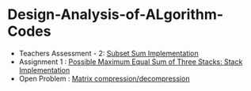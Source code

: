 <h1> Design-Analysis-of-ALgorithm-Codes </h1>

<ul>
<li> Teachers Assessment - 2: <a href="https://github.com/Pratham2301/Design-Analysis-of-ALgorithm-Codes/tree/master/Max_possible_sum_using_STACK"> Subset Sum Implementation </a>
<li> Assignment 1 : <a href="https://github.com/Pratham2301/Design-Analysis-of-ALgorithm-Codes/tree/master/Max_possible_sum_using_STACK"> Possible Maximum Equal Sum of Three Stacks: Stack Implementation </a>
<li> Open Problem  : <a href="https://github.com/Pratham2301/Design-Analysis-of-ALgorithm-Codes/tree/master/Matrix_compression_decompression"> Matrix compression/decompression </a>

</ul>


